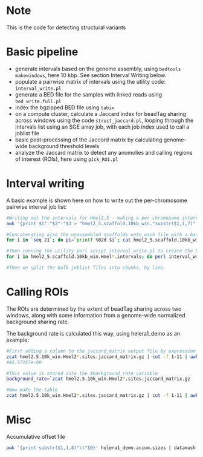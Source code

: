 # Note

This is the code for detecting structural variants

# Basic pipeline

- generate intervals based on the genome assembly, using `bedtools makewindows`, here 10 kbp. See section Interval Writing below.
- populate a pairwise matrix of intervals using the utility code: `interval_write.pl`
- generate a BED file for the samples with linked reads using `bed_write.full.pl`
- index the bgzipped BED file using `tabix`
- on a compute cluster, calculate a Jaccard index for beadTag sharing across windows using the code `struct_jaccard.pl`, looping through the intervals list using an SGE array job, with each job index used to call a joblist file
- basic post-processing of the Jaccord matrix by calculating genome-wide background threshold levels
- analyze the Jaccard matrix to detect any anomolies and calling regions of interest (ROIs), here using `pick_ROI.pl`

# Interval writing

A basic example is shown here on how to write out the per-chromosome pairwise interval job list:
```bash
#Writing out the intervals for Hmel2.5 - making a per chromosome interval file, in the CHROM:START-END format. Here the first 7 characters of col1 is the hmel2.5 scaffold name.
awk '{print $1":"$2"-"$3 > "hmel2_5.scaffold.10kb_win."substr($1,1,7)".intervals"}'  hmel2_5.scaffold.10kb_win.bed

#Concatenating also the unassembled scaffolds onto each file with a bash loop
for i in `seq 21`; do pi=`printf %02d $i`; cat hmel2_5.scaffold.10kb_win.Hmel200.intervals >> hmel2_5.scaffold.10kb_win.Hmel2$pi.intervals; done

#Then running the utility perl script interval_write.pl to create the bulk joblist file
for i in hmel2_5.scaffold.10kb_win.Hmel*.intervals; do perl interval_write.pl $i; done > joblist/hmel2.5.bulk

#Then we split the bulk joblist files into chunks, by line.
```

# Calling ROIs
The ROIs are determined by the extent of beadTag sharing across two windows, along with some information from a genome-wide normalized background sharing rate. 

The background rate is calculated this way, using helera1_demo as an example:
```bash
#First adding a column to the jaccard_matrix output file by expression the fraction of shared BX tags over all BX tag combinations - c12 = c11/(c10*c9)
zcat hmel2.5.10k_win.Hmel2*.sites.jaccard_matrix.gz | cut -f 1-11 | awk 'BEGIN {OFS="\t"}; {$12 = $11/($10*$9); print $0}' | datamash median 12
##2.57147e-08

#This value is stored into the $background_rate variable
background_rate=`zcat hmel2.5.10k_win.Hmel2*.sites.jaccard_matrix.gz  | cut -f 1-11 | awk 'BEGIN {OFS="\t"}; {$12 = $11/($10*$9); print $0}'  | datamash median 12`

#Now make the table
zcat hmel2.5.10k_win.Hmel2*.sites.jaccard_matrix.gz | cut -f 1-11 | awk 'BEGIN {OFS="\t"}; {$12 = $11/($10*$9);$13=$12/'$background_rate'; print $0}' > hmel2.5.10k_win.Hmel2*.sites.jaccard_matrix.front
```

# Misc
Accumulative offset file
```bash
awk '{print substr($1,1,8)"\t"$0}' helera1_demo.accum.sizes | datamash groupby 1 first 5 > helera1_demo.accum.offset
```
